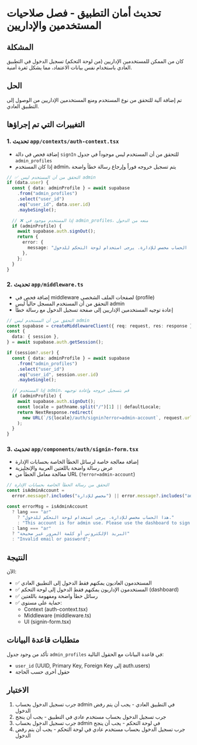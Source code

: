 # تحديث أمان التطبيق - فصل صلاحيات المستخدمين والإداريين

## المشكلة

كان من الممكن للمستخدمين الإداريين (من لوحة التحكم) تسجيل الدخول في التطبيق العادي باستخدام نفس بيانات الاعتماد، مما يشكل ثغرة أمنية.

## الحل

تم إضافة آلية للتحقق من نوع المستخدم ومنع المستخدمين الإداريين من الوصول إلى التطبيق العادي.

## التغييرات التي تم إجراؤها

### 1. تحديث `app/contexts/auth-context.tsx`

- إضافة فحص في دالة `signIn` للتحقق من أن المستخدم ليس موجوداً في جدول `admin_profiles`
- إذا كان المستخدم admin، يتم تسجيل خروجه فوراً وإرجاع رسالة خطأ واضحة

```typescript
// ✅ التحقق من أن المستخدم ليس admin
if (data.user) {
  const { data: adminProfile } = await supabase
    .from("admin_profiles")
    .select("user_id")
    .eq("user_id", data.user.id)
    .maybeSingle();

  // ❌ إذا المستخدم موجود في admin_profiles، منعه من الدخول
  if (adminProfile) {
    await supabase.auth.signOut();
    return {
      error: {
        message: "هذا الحساب مخصص للإدارة. يرجى استخدام لوحة التحكم للدخول.",
      },
    };
  }
}
```

### 2. تحديث `app/middleware.ts`

- إضافة فحص في middleware لصفحات الملف الشخصي (profile)
- التحقق من أن المستخدم المسجل حالياً ليس admin
- إعادة توجيه المستخدمين الإداريين إلى صفحة تسجيل الدخول مع رسالة خطأ

```typescript
// التحقق من أن المستخدم ليس admin
const supabase = createMiddlewareClient({ req: request, res: response });
const {
  data: { session },
} = await supabase.auth.getSession();

if (session?.user) {
  const { data: adminProfile } = await supabase
    .from("admin_profiles")
    .select("user_id")
    .eq("user_id", session.user.id)
    .maybeSingle();

  // إذا المستخدم admin، قم بتسجيل خروجه وإعادة توجيهه
  if (adminProfile) {
    await supabase.auth.signOut();
    const locale = pathname.split("/")[1] || defaultLocale;
    return NextResponse.redirect(
      new URL(`/${locale}/auth/signin?error=admin-account`, request.url)
    );
  }
}
```

### 3. تحديث `app/components/auth/signin-form.tsx`

- إضافة معالجة خاصة لرسائل الخطأ الخاصة بحسابات الإدارة
- عرض رسالة واضحة باللغتين العربية والإنجليزية
- معالجة معامل الخطأ من URL (`?error=admin-account`)

```typescript
// التحقق من رسالة الخطأ الخاصة بحسابات الإدارة
const isAdminAccount =
  error.message?.includes("مخصص للإدارة") || error.message?.includes("admin");

const errorMsg = isAdminAccount
  ? lang === "ar"
    ? "هذا الحساب مخصص للإدارة. يرجى استخدام لوحة التحكم للدخول."
    : "This account is for admin use. Please use the dashboard to sign in."
  : lang === "ar"
  ? "البريد الإلكتروني أو كلمة المرور غير صحيحة"
  : "Invalid email or password";
```

## النتيجة

الآن:

- ✅ المستخدمون العاديون يمكنهم فقط الدخول إلى التطبيق العادي
- ✅ المستخدمون الإداريون يمكنهم فقط الدخول إلى لوحة التحكم (dashboard)
- ✅ رسائل خطأ واضحة ومفهومة باللغتين
- ✅ حماية على مستوى:
  - Context (auth-context.tsx)
  - Middleware (middleware.ts)
  - UI (signin-form.tsx)

## متطلبات قاعدة البيانات

تأكد من وجود جدول `admin_profiles` في قاعدة البيانات مع الحقول التالية:

- `user_id` (UUID, Primary Key, Foreign Key إلى auth.users)
- حقول أخرى حسب الحاجة

## الاختبار

1. جرب تسجيل الدخول بحساب admin في التطبيق العادي - يجب أن يتم رفض الدخول
2. جرب تسجيل الدخول بحساب مستخدم عادي في التطبيق - يجب أن ينجح
3. جرب تسجيل الدخول بحساب admin في لوحة التحكم - يجب أن ينجح
4. جرب تسجيل الدخول بحساب مستخدم عادي في لوحة التحكم - يجب أن يتم رفض الدخول
